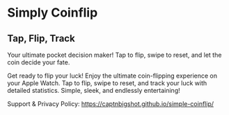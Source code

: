 # Simply Coinflip

## Tap, Flip, Track
Your ultimate pocket decision maker! Tap to flip, swipe to reset, and let the coin decide your fate.

Get ready to flip your luck! Enjoy the ultimate coin-flipping experience on your Apple Watch. Tap to flip, swipe to reset, and track your luck with detailed statistics. Simple, sleek, and endlessly entertaining!

Support & Privacy Policy:
https://captnbigshot.github.io/simple-coinflip/
